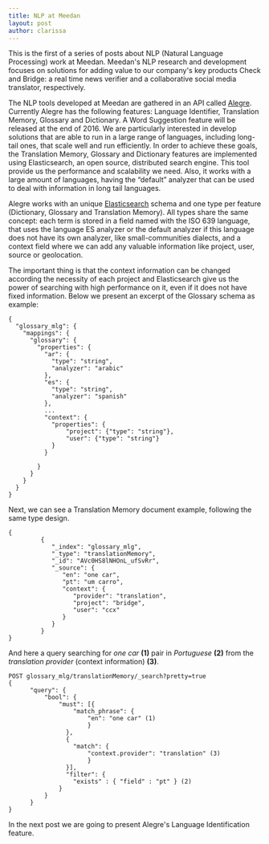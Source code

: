 ```yaml
---
title: NLP at Meedan
layout: post
author: clarissa
---
```


This is the first of a series of posts about NLP (Natural Language Processing) work at Meedan. Meedan's NLP research and development focuses on solutions for adding value to our company's key products Check and Bridge: a real time news verifier and a collaborative social media translator, respectively.

The NLP tools developed at Meedan are gathered in an API called [Alegre](https://github.com/meedan/alegre). Currently Alegre has the following features: Language Identifier, Translation Memory, Glossary and Dictionary. A Word Suggestion feature will be released at the end of 2016.
We are particularly interested in develop solutions that are able to run in a large range of languages, including long-tail ones, that scale well and run efficiently. In order to achieve these goals, the Translation Memory, Glossary and Dictionary features are implemented using Elasticsearch, an open source, distributed search engine. This tool provide us the performance and scalability we need. Also, it works with a large amount of languages, having the “default” analyzer that can be used to deal with information in long tail languages.

Alegre works with an unique [Elasticsearch](https://www.elastic.co/products/elasticsearch) schema and one type per feature (Dictionary, Glossary and Translation Memory). All types share the same concept: each term is stored in a field named with the ISO 639 language, that uses the language ES analyzer or the default analyzer if this language does not have its own analyzer, like small-communities dialects, and a context field where we can add any valuable information like project, user, source or geolocation.

The important thing is that the context information can be changed according the necessity of each project and Elasticsearch give us the power of searching with high performance on it, even if it does not have fixed information. Below we present an excerpt of the Glossary schema as example:

~~~~
{
  "glossary_mlg": {
    "mappings": {
      "glossary": {
        "properties": {
          "ar": {
            "type": "string",
            "analyzer": "arabic"
          },
          "es": {
            "type": "string",
            "analyzer": "spanish"
          },
          ...
          "context": {
            "properties": {
                "project": {"type": "string"},
                "user": {"type": "string"}
            }
          }

        }
      }
    }
  }
}
~~~~

Next, we can see a Translation Memory document example, following the same type design.

~~~~
{
         {
            "_index": "glossary_mlg",
            "_type": "translationMemory",
            "_id": "AVc0HS8lNHOnL_ufSvRr",
            "_source": {
               "en": "one car",
               "pt": "um carro",
               "context": {
                  "provider": "translation",
                  "project": "bridge",
                  "user": "ccx"
               }
            }
         }
}
~~~~

And here a query searching for *one car* **(1)** pair in *Portuguese* **(2)** from the *translation provider* (context information) **(3)**.

~~~~
POST glossary_mlg/translationMemory/_search?pretty=true
{
      "query": {
          "bool": {
              "must": [{
                  "match_phrase": {
                      "en": "one car" (1)
                      }
                },
                {
                  "match": {
                      "context.provider": "translation" (3)
                      }
                }],
                "filter": {
                  "exists" : { "field" : "pt" } (2)
              }                                    
          }              
      }
}
~~~~

In the next post we are going to present Alegre's Language Identification feature.  

